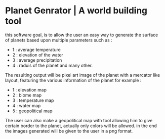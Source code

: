 # Planet Genrator | A world building tool

this software goal, is to allow the user an easy way to 
generate the surface of planets based upon multiple parameters
such as :
 - 1 : average temperature
 - 2 : elevation of the water
 - 3 : average precipitation
 - 4 : raduis of the planet
and many other.

The resulting output will be pixel art image of the planet
with a mercator like layout, featuring the various information 
of the planet for example :
 - 1 : elevation map
 - 2 : biome map
 - 3 : temperature map
 - 4 : water map
 - 5 : geopolitical map

The user can also make a geopolitical map with tool allowing 
him to give certain border to the planet, actually only colors 
will be allowed.
in the end the images generated will be given to the user in
a png format.
